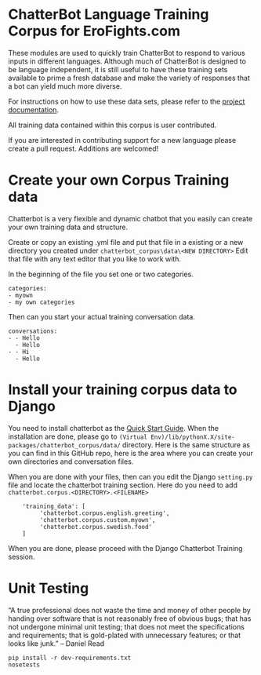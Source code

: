 # ChatterBot Language Training Corpus for EroFights.com


These modules are used to quickly train ChatterBot to respond to various inputs in different languages.
Although much of ChatterBot is designed to be language independent, it is still useful to have these
training sets available to prime a fresh database and make the variety of responses that a bot can yield
much more diverse.

For instructions on how to use these data sets, please refer to the [project documentation](http://chatterbot.readthedocs.io/en/latest/training.html#training-with-corpus-data).

All training data contained within this corpus is user contributed.

If you are interested in contributing support for a new language please create a pull request. Additions are welcomed!

# Create your own Corpus Training data

Chatterbot is a very flexible and dynamic chatbot that you easily can create your own training data and structure.

Create or copy an existing .yml file and put that file in a existing or a new directory you created under `chatterbot_corpus\data\<NEW DIRECTORY>`
Edit that file with any text editor that you like to work with.

In the beginning of the file you set one or two categories.
```
categories:
- myown
- my own categories
````

Then can you start your actual training conversation data.

```
conversations:
- - Hello
  - Hello
- - Hi
  - Hello
```

# Install your training corpus data to Django
You need to install chatterbot as the [Quick Start Guide](http://chatterbot.readthedocs.io/en/stable/quickstart.html).
When the installation are done, please go to `(Virtual Env)/lib/pythonX.X/site-packages/chatterbot_corpus/data/` directory.
Here is the same structure as you can find in this GitHub repo, here is the area where you can create your own directories and conversation files.

When you are done with your files, then can you edit the Django `setting.py` file and locate the chatterbot training section. 
Here do you need to add `chatterbot.corpus.<DIRECTORY>.<FILENAME>`

```
    'training_data': [
         'chatterbot.corpus.english.greeting',
         'chatterbot.corpus.custom.myown',
         'chatterbot.corpus.swedish.food'
    ]
```

When you are done, please proceed with the Django Chatterbot Training session. 

# Unit Testing

“A true professional does not waste the time and money of other people by handing over software that is not reasonably free of obvious bugs; that has not undergone minimal unit testing; that does not meet the specifications and requirements; that is gold-plated with unnecessary features; or that looks like junk.” – Daniel Read

```
pip install -r dev-requirements.txt
nosetests
```
